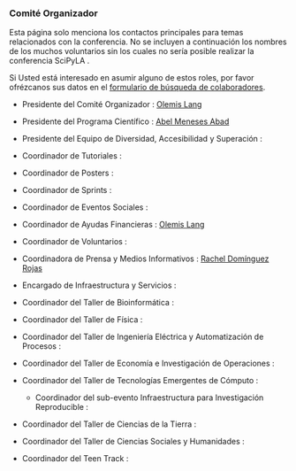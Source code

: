 
### Comité Organizador

Esta página solo menciona los contactos principales para temas relacionados 
con la conferencia. No se incluyen a continuación los nombres de los muchos 
voluntarios sin los cuales no sería posible realizar la conferencia SciPyLA  .

Si Usted está interesado en asumir alguno de estos roles, por favor ofrézcanos 
sus datos en el [formulario de búsqueda de colaboradores](../forms/joinus).

- Presidente del Comité Organizador : [Olemis Lang](http://linkedin.com/in/olemis)
- Presidente del Programa Científico : [Abel Meneses Abad](https://cu.linkedin.com/in/abel-abel-meneses-abad-1450ba3a)
- Presidente del Equipo de Diversidad, Accesibilidad y Superación :
- Coordinador de Tutoriales :
- Coordinador de Posters : 
- Coordinador de Sprints :
- Coordinador de Eventos Sociales : 
- Coordinador de Ayudas Financieras : [Olemis Lang](http://linkedin.com/in/olemis)
- Coordinador de Voluntarios : 
- Coordinadora de Prensa y Medios Informativos : [Rachel Domínguez Rojas](https://www.linkedin.com/in/rachel-dom%C3%ADnguez-b5271891/)
- Encargado de Infraestructura y Servicios : 

- Coordinador del Taller de Bioinformática :
- Coordinador del Taller de Física : 
- Coordinador del Taller de Ingeniería Eléctrica y Automatización de Procesos : 
- Coordinador del Taller de Economía e Investigación de Operaciones :
- Coordinador del Taller de Tecnologías Emergentes de Cómputo :
  * Coordinador del sub-evento Infraestructura para Investigación Reproducible :
- Coordinador del Taller de Ciencias de la Tierra : 
- Coordinador del Taller de Ciencias Sociales y Humanidades : 

- Coordinador del Teen Track :


